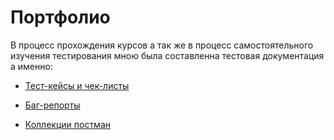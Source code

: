 # Портфолио

В процесс прохождения курсов а так же в процесс самостоятельного изучения тестирования мною была составленна тестовая документация а именно:

- [Тест-кейсы и чек-листы](https://github.com/VladimirB17/Check-lists-and-test-cases)
                                                                                                                                        
- [Баг-репорты](https://github.com/VladimirB17/Bug-reports)
                                                                                                                                        
- [Коллекции постман](https://github.com/VladimirB17/Postman-collections)  
